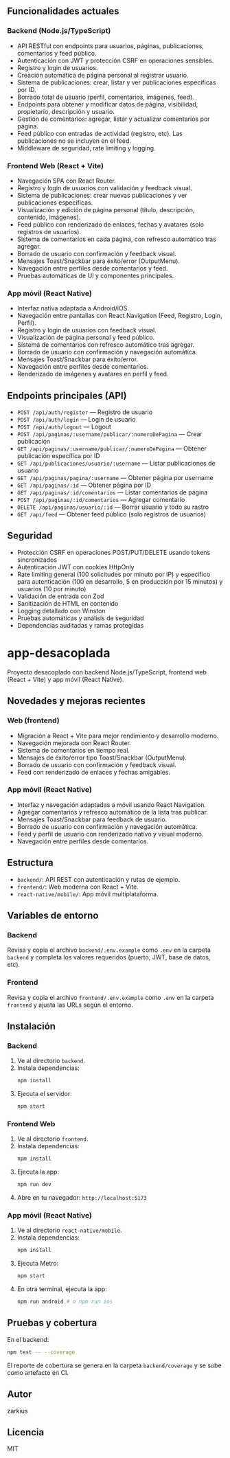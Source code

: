 ## Funcionalidades actuales

### Backend (Node.js/TypeScript)
- API RESTful con endpoints para usuarios, páginas, publicaciones, comentarios y feed público.
- Autenticación con JWT y protección CSRF en operaciones sensibles.
- Registro y login de usuarios.
- Creación automática de página personal al registrar usuario.
- Sistema de publicaciones: crear, listar y ver publicaciones específicas por ID.
- Borrado total de usuario (perfil, comentarios, imágenes, feed).
- Endpoints para obtener y modificar datos de página, visibilidad, propietario, descripción y usuario.
- Gestión de comentarios: agregar, listar y actualizar comentarios por página.
- Feed público con entradas de actividad (registro, etc). Las publicaciones no se incluyen en el feed.
- Middleware de seguridad, rate limiting y logging.

### Frontend Web (React + Vite)
- Navegación SPA con React Router.
- Registro y login de usuarios con validación y feedback visual.
- Sistema de publicaciones: crear nuevas publicaciones y ver publicaciones específicas.
- Visualización y edición de página personal (título, descripción, contenido, imágenes).
- Feed público con renderizado de enlaces, fechas y avatares (solo registros de usuarios).
- Sistema de comentarios en cada página, con refresco automático tras agregar.
- Borrado de usuario con confirmación y feedback visual.
- Mensajes Toast/Snackbar para éxito/error (OutputMenu).
- Navegación entre perfiles desde comentarios y feed.
- Pruebas automáticas de UI y componentes principales.

### App móvil (React Native)
- Interfaz nativa adaptada a Android/iOS.
- Navegación entre pantallas con React Navigation (Feed, Registro, Login, Perfil).
- Registro y login de usuarios con feedback visual.
- Visualización de página personal y feed público.
- Sistema de comentarios con refresco automático tras agregar.
- Borrado de usuario con confirmación y navegación automática.
- Mensajes Toast/Snackbar para éxito/error.
- Navegación entre perfiles desde comentarios.
- Renderizado de imágenes y avatares en perfil y feed.

## Endpoints principales (API)
- `POST /api/auth/register` — Registro de usuario
- `POST /api/auth/login` — Login de usuario
- `POST /api/auth/logout` — Logout
- `POST /api/paginas/:username/publicar/:numeroDePagina` — Crear publicación
- `GET /api/paginas/:username/publicar/:numeroDePagina` — Obtener publicación específica por ID
- `GET /api/publicaciones/usuario/:username` — Listar publicaciones de usuario
- `GET /api/paginas/pagina/:username` — Obtener página por username
- `GET /api/paginas/:id` — Obtener página por ID
- `GET /api/paginas/:id/comentarios` — Listar comentarios de página
- `POST /api/paginas/:id/comentarios` — Agregar comentario
- `DELETE /api/paginas/usuario/:id` — Borrar usuario y todo su rastro
- `GET /api/feed` — Obtener feed público (solo registros de usuarios)

## Seguridad
- Protección CSRF en operaciones POST/PUT/DELETE usando tokens sincronizados
- Autenticación JWT con cookies HttpOnly
- Rate limiting general (100 solicitudes por minuto por IP) y específico para autenticación (100 en desarrollo, 5 en producción por 15 minutos) y usuarios (10 por minuto)
- Validación de entrada con Zod
- Sanitización de HTML en contenido
- Logging detallado con Winston
- Pruebas automáticas y análisis de seguridad
- Dependencias auditadas y ramas protegidas

# app-desacoplada

Proyecto desacoplado con backend Node.js/TypeScript, frontend web (React + Vite) y app móvil (React Native).

## Novedades y mejoras recientes

### Web (frontend)
- Migración a React + Vite para mejor rendimiento y desarrollo moderno.
- Navegación mejorada con React Router.
- Sistema de comentarios en tiempo real.
- Mensajes de éxito/error tipo Toast/Snackbar (OutputMenu).
- Borrado de usuario con confirmación y feedback visual.
- Feed con renderizado de enlaces y fechas amigables.

### App móvil (React Native)
- Interfaz y navegación adaptadas a móvil usando React Navigation.
- Agregar comentarios y refresco automático de la lista tras publicar.
- Mensajes Toast/Snackbar para feedback de usuario.
- Borrado de usuario con confirmación y navegación automática.
- Feed y perfil de usuario con renderizado nativo y visual moderno.
- Navegación entre perfiles desde comentarios.

## Estructura
- `backend/`: API REST con autenticación y rutas de ejemplo.
- `frontend/`: Web moderna con React + Vite.
- `react-native/mobile/`: App móvil multiplataforma.


## Variables de entorno

### Backend
Revisa y copia el archivo `backend/.env.example` como `.env` en la carpeta `backend` y completa los valores requeridos (puerto, JWT, base de datos, etc).

### Frontend
Revisa y copia el archivo `frontend/.env.example` como `.env` en la carpeta `frontend` y ajusta las URLs según el entorno.

## Instalación

### Backend
1. Ve al directorio `backend`.
2. Instala dependencias:
   ```sh
   npm install
   ```
3. Ejecuta el servidor:
   ```sh
   npm start
   ```

### Frontend Web
1. Ve al directorio `frontend`.
2. Instala dependencias:
   ```sh
   npm install
   ```
3. Ejecuta la app:
   ```sh
   npm run dev
   ```
4. Abre en tu navegador: `http://localhost:5173`

### App móvil (React Native)
1. Ve al directorio `react-native/mobile`.
2. Instala dependencias:
   ```sh
   npm install
   ```
3. Ejecuta Metro:
   ```sh
   npm start
   ```
4. En otra terminal, ejecuta la app:
   ```sh
   npm run android # o npm run ios
   ```


## Pruebas y cobertura

En el backend:
```sh
npm test -- --coverage
```
El reporte de cobertura se genera en la carpeta `backend/coverage` y se sube como artefacto en CI.

## Autor
zarkius

## Licencia
MIT
